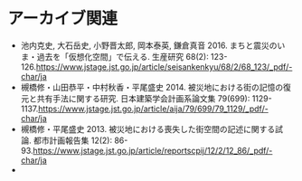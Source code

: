 # アーカイブ関連

- 池内克史, 大石岳史, 小野晋太郎, 岡本泰英, 鎌倉真音 2016. まちと震災のいま・過去を「仮想化空間」で伝える. 生産研究 68(2): 123-126.https://www.jstage.jst.go.jp/article/seisankenkyu/68/2/68_123/_pdf/-char/ja
- 槻橋修・山田恭平・中村秋香・平尾盛史 2014. 被災地における街の記憶の復元と共有手法に関する研究. 日本建築学会計画系論文集 79(699): 1129-1137.https://www.jstage.jst.go.jp/article/aija/79/699/79_1129/_pdf/-char/ja
- 槻橋修・平尾盛史 2013. 被災地における喪失した街空間の記述に関する試論. 都市計画報告集 12(2): 86-93.https://www.jstage.jst.go.jp/article/reportscpij/12/2/12_86/_pdf/-char/ja
- 
